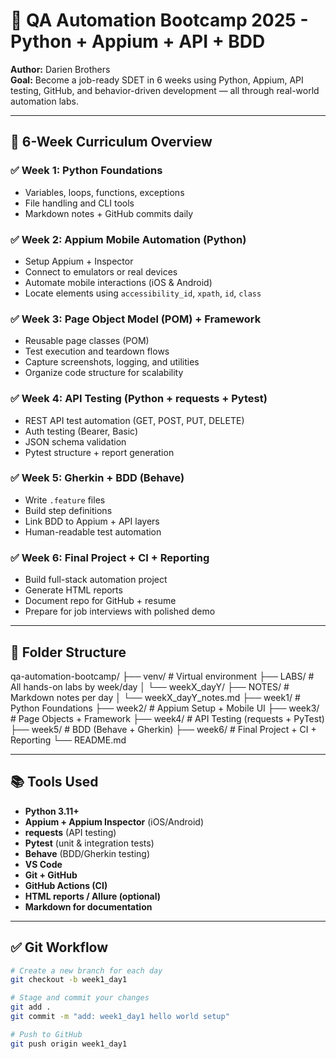 # 🧪 QA Automation Bootcamp 2025 - Python + Appium + API + BDD

**Author:** Darien Brothers  
**Goal:** Become a job-ready SDET in 6 weeks using Python, Appium, API testing, GitHub, and behavior-driven development — all through real-world automation labs.

---

## 📅 6-Week Curriculum Overview

### ✅ Week 1: Python Foundations
- Variables, loops, functions, exceptions
- File handling and CLI tools
- Markdown notes + GitHub commits daily

### ✅ Week 2: Appium Mobile Automation (Python)
- Setup Appium + Inspector
- Connect to emulators or real devices
- Automate mobile interactions (iOS & Android)
- Locate elements using `accessibility_id`, `xpath`, `id`, `class`

### ✅ Week 3: Page Object Model (POM) + Framework
- Reusable page classes (POM)
- Test execution and teardown flows
- Capture screenshots, logging, and utilities
- Organize code structure for scalability

### ✅ Week 4: API Testing (Python + requests + Pytest)
- REST API test automation (GET, POST, PUT, DELETE)
- Auth testing (Bearer, Basic)
- JSON schema validation
- Pytest structure + report generation

### ✅ Week 5: Gherkin + BDD (Behave)
- Write `.feature` files
- Build step definitions
- Link BDD to Appium + API layers
- Human-readable test automation

### ✅ Week 6: Final Project + CI + Reporting
- Build full-stack automation project
- Generate HTML reports
- Document repo for GitHub + resume
- Prepare for job interviews with polished demo

---

## 📂 Folder Structure

qa-automation-bootcamp/
├── venv/ # Virtual environment
├── LABS/ # All hands-on labs by week/day
│ └── weekX_dayY/
├── NOTES/ # Markdown notes per day
│ └── weekX_dayY_notes.md
├── week1/ # Python Foundations
├── week2/ # Appium Setup + Mobile UI
├── week3/ # Page Objects + Framework
├── week4/ # API Testing (requests + PyTest)
├── week5/ # BDD (Behave + Gherkin)
├── week6/ # Final Project + CI + Reporting
└── README.md


---

## 📚 Tools Used

- **Python 3.11+**
- **Appium + Appium Inspector** (iOS/Android)
- **requests** (API testing)
- **Pytest** (unit & integration tests)
- **Behave** (BDD/Gherkin testing)
- **VS Code**
- **Git + GitHub**
- **GitHub Actions (CI)**
- **HTML reports / Allure (optional)**
- **Markdown for documentation**

---

## ✅ Git Workflow

```bash
# Create a new branch for each day
git checkout -b week1_day1

# Stage and commit your changes
git add .
git commit -m "add: week1_day1 hello world setup"

# Push to GitHub
git push origin week1_day1
